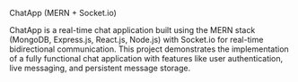 ChatApp (MERN + Socket.io)

ChatApp is a real-time chat application built using the MERN stack (MongoDB, Express.js, React.js, Node.js) with Socket.io for real-time bidirectional communication. This project demonstrates the implementation of a fully functional chat application with features like user authentication, live messaging, and persistent message storage.
